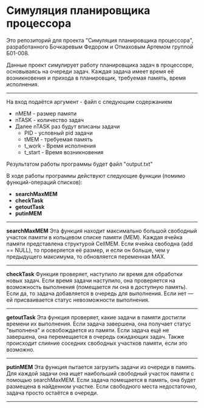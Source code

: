 # Симуляция планировщика процессора

Это репозиторий для проекта "Симуляция планировщика процессора", разработанного Бочкаревым Федором и Отмаховым Артемом группой Б01-008.

Данные проект симулирует работу планировщика задач в процессоре, основываясь на очереди задач. Каждая задача имеет время её возникновения и прихода в планировщик, требуемая память, время исполнения.

---

На вход подаётся аргумент - файл с следующим содержанием
- nMEM - размер памяти
- nTASK - количество задач
- Далее nTASK раз будут вписаны задачи
	- PID - условный pid задачи
	- tMEM - требуемая память
	- t_work - Время исполнения
	- t_start - Время возникновения

Результатом работы программы будет файл "output.txt"

В ходе работы программы действуют следующие функции (помимо функций-операций списков):
- **searchMaxMEM**
- **checkTask**
- **getoutTask**
- **putinMEM**

---

**searchMaxMEM**
    Эта функция находит максимально большой свободный участок памяти в кольцевом списке памяти (MEM). Каждая ячейка памяти представлена структурой CellMEM. Если ячейка свободна (add == NULL), то проверяется её размер, и если он больше, чем у предыдущего максимума, то обновляется переменная MAX.

---

**checkTask**
    Функция проверяет, наступило ли время для обработки новых задач. Если время задачи наступило, она проверяется на возможность выполнения (помещается ли она в доступную память). Если да, то задача добавляется в очередь для выполнения. Если нет — ей присваивается статус невозможности выполнения.

---

**getoutTask**
    Эта функция проверяет, какие задачи в памяти достигли времени их выполнения. Если задача завершена, она получает статус "выполнена" и освобождается из памяти. Если задача ещё не завершена, она перемещается в очередь ожидающих задач. Также происходит слияние соседних свободных участков памяти, если это возможно.

---

**putinMEM**
    Эта функция пытается загрузить задачи из очереди в память. Для каждой задачи она ищет наибольший свободный участок памяти с помощью searchMaxMEM. Если задача помещается в память, она будет размещена в найденном участке. Если свободного места недостаточно, задача просто остаётся в очереди.

---